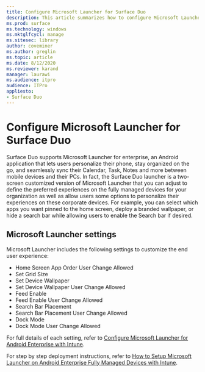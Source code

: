 ```yaml
---
title: Configure Microsoft Launcher for Surface Duo
description: This article summarizes how to configure Microsoft Launcher for managed devices in commercial environments. 
ms.prod: surface
ms.technology: windows
ms.mktglfcycl: manage
ms.sitesec: library
author: coveminer
ms.author: greglin
ms.topic: article
ms.date: 8/12/2020
ms.reviewer: karand
manager: laurawi
ms.audience: itpro
audience: ITPro
appliesto:
- Surface Duo
---
```


# Configure Microsoft Launcher for Surface Duo

Surface Duo supports Microsoft Launcher for enterprise, an Android application that lets users personalize their phone, stay organized on the go, and seamlessly sync their Calendar, Task, Notes and more between mobile devices and their PCs. In fact, the Surface Duo launcher is a two-screen customized version of  Microsoft Launcher that you can adjust to define the preferred experiences on the fully managed devices for your organization as well as allow users some options to personalize their experiences on these corporate devices. For example, you can select which apps you want pinned to the home screen, deploy a branded wallpaper, or hide a search bar while allowing users to enable the Search bar if desired.

## Microsoft Launcher settings

Microsoft Launcher includes the following settings to customize the end user experience:


- Home Screen App Order User Change Allowed
- Set Grid Size
- Set Device Wallpaper
- Set Device Wallpaper User Change Allowed
- Feed Enable
- Feed Enable User Change Allowed
- Search Bar Placement
- Search Bar Placement User Change Allowed
- Dock Mode
- Dock Mode User Change Allowed

For full details of each setting, refer to [Configure Microsoft Launcher for Android Enterprise with Intune](https://docs.microsoft.com/mem/intune/apps/configure-microsoft-launcher).

For step by step deployment instructions, refer to [How to Setup Microsoft Launcher on Android Enterprise Fully Managed Devices with Intune](https://techcommunity.microsoft.com/t5/intune-customer-success/how-to-setup-microsoft-launcher-on-android-enterprise-fully/ba-p/1482134).
